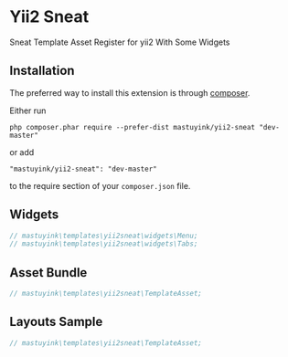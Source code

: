 Yii2 Sneat
==========
Sneat Template Asset Register for yii2 With Some Widgets

Installation
------------

The preferred way to install this extension is through [composer](http://getcomposer.org/download/).

Either run

```
php composer.phar require --prefer-dist mastuyink/yii2-sneat "dev-master"
```

or add

```
"mastuyink/yii2-sneat": "dev-master"
```

to the require section of your `composer.json` file.
## Widgets

```php
// mastuyink\templates\yii2sneat\widgets\Menu;
// mastuyink\templates\yii2sneat\widgets\Tabs;

```
## Asset Bundle

```php
// mastuyink\templates\yii2sneat\TemplateAsset;
```
## Layouts Sample

```php
// mastuyink\templates\yii2sneat\TemplateAsset;
```